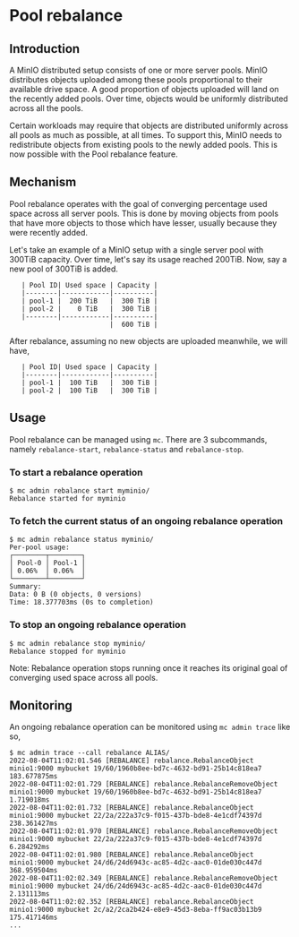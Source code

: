# Pool rebalance

## Introduction
A MinIO distributed setup consists of one or more server pools. MinIO distributes objects uploaded among these pools proportional to their available drive space. A good proportion of objects uploaded will land on the recently added pools. Over time, objects would be uniformly distributed across all the pools.

Certain workloads may require that objects are distributed uniformly across all pools as much as possible, at all times. To support this, MinIO needs to redistribute objects from existing pools to the newly added pools. This is now possible with the Pool rebalance feature.

## Mechanism
Pool rebalance operates with the goal of converging percentage used space across all server pools. This is done by moving objects from pools that have more objects to those which have lesser, usually because they were recently added.

Let's take an example of a MinIO setup with a single server pool with 300TiB capacity. Over time, let's say its usage reached 200TiB. Now, say a new pool of 300TiB is added. 

```
   | Pool ID| Used space | Capacity |
   |--------|------------|----------|
   | pool-1 |  200 TiB   |  300 TiB |
   | pool-2 |    0 TiB   |  300 TiB |
   |--------|------------|----------|
                         |  600 TiB |
```

After rebalance, assuming no new objects are uploaded meanwhile, we will have,

```
   | Pool ID| Used space | Capacity |
   |--------|------------|----------|
   | pool-1 |  100 TiB   |  300 TiB |
   | pool-2 |  100 TiB   |  300 TiB |
```

## Usage
Pool rebalance can be managed using `mc`. There are 3 subcommands, namely `rebalance-start`, `rebalance-status` and `rebalance-stop`.

### To start a rebalance operation
```
$ mc admin rebalance start myminio/
Rebalance started for myminio
```

### To fetch the current status of an ongoing rebalance operation
```
$ mc admin rebalance status myminio/
Per-pool usage:
┌────────┬────────┐
│ Pool-0 │ Pool-1 │
│ 0.06%  │ 0.06%  │
└────────┴────────┘
Summary: 
Data: 0 B (0 objects, 0 versions) 
Time: 18.377703ms (0s to completion)
```

### To stop an ongoing rebalance operation
```
$ mc admin rebalance stop myminio/
Rebalance stopped for myminio
```

Note: Rebalance operation stops running once it reaches its original goal of converging used space across all pools.

## Monitoring
An ongoing rebalance operation can be monitored using `mc admin trace` like so,

```
$ mc admin trace --call rebalance ALIAS/
2022-08-04T11:02:01.546 [REBALANCE] rebalance.RebalanceObject minio1:9000 mybucket 19/60/1960b8ee-bd7c-4632-bd91-25b14c818ea7 183.677875ms
2022-08-04T11:02:01.729 [REBALANCE] rebalance.RebalanceRemoveObject minio1:9000 mybucket 19/60/1960b8ee-bd7c-4632-bd91-25b14c818ea7 1.719018ms
2022-08-04T11:02:01.732 [REBALANCE] rebalance.RebalanceObject minio1:9000 mybucket 22/2a/222a37c9-f015-437b-bde8-4e1cdf74397d 238.361427ms
2022-08-04T11:02:01.970 [REBALANCE] rebalance.RebalanceRemoveObject minio1:9000 mybucket 22/2a/222a37c9-f015-437b-bde8-4e1cdf74397d 6.284292ms
2022-08-04T11:02:01.980 [REBALANCE] rebalance.RebalanceObject minio1:9000 mybucket 24/d6/24d6943c-ac85-4d2c-aac0-01de030c447d 368.959504ms
2022-08-04T11:02:02.349 [REBALANCE] rebalance.RebalanceRemoveObject minio1:9000 mybucket 24/d6/24d6943c-ac85-4d2c-aac0-01de030c447d 2.131113ms
2022-08-04T11:02:02.352 [REBALANCE] rebalance.RebalanceObject minio1:9000 mybucket 2c/a2/2ca2b424-e8e9-45d3-8eba-ff9ac03b13b9 175.417146ms
...
```
